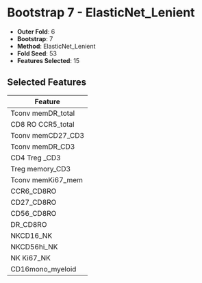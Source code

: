 # Bootstrap 7 - ElasticNet_Lenient

- **Outer Fold**: 6
- **Bootstrap**: 7
- **Method**: ElasticNet_Lenient
- **Fold Seed**: 53
- **Features Selected**: 15

## Selected Features

| Feature |
|---------|
| Tconv memDR_total |
| CD8 RO CCR5_total |
| Tconv memCD27_CD3 |
| Tconv memDR_CD3 |
| CD4 Treg _CD3 |
| Treg memory_CD3 |
| Tconv memKi67_mem |
| CCR6_CD8RO |
| CD27_CD8RO |
| CD56_CD8RO |
| DR_CD8RO |
| NKCD16_NK |
| NKCD56hi_NK |
| NK Ki67_NK |
| CD16mono_myeloid |
